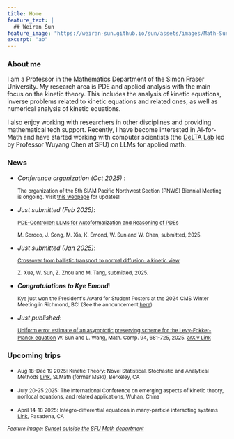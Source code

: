 ```yaml
---
title: Home
feature_text: |
  ## Weiran Sun
feature_image: "https://weiran-sun.github.io/sun/assets/images/Math-Sunset.png"
excerpt: "ab"
---
```


### About me

I am a Professor in the Mathematics Department of the Simon Fraser University. My research area is PDE and applied analysis with the main focus on the kinetic theory. This includes the analysis of kinetic equations, inverse problems related to kinetic equations and related ones, as well as numerical analysis of kinetic equations.

I also enjoy working with researchers in other disciplines and providing mathematical tech support. Recently, I have become interested in AI-for-Math and have started working with computer scientists (the [DeLTA Lab](https://delta-lab-ai.github.io/index.html) led by Professor Wuyang Chen at SFU) on LLMs for applied math. 

### News

- <i> Conference organization (Oct 2025) </i>:

  <small> The organization of the 5th SIAM Pacific Northwest Section (PNWS) Biennial Meeting is ongoing. Visit [this webpage](https://sites.google.com/view/2025siampnwconference/home) for updates!</small>

- <i>Just submitted (Feb 2025)</i>:

  <small>[PDE-Controller: LLMs for Autoformalization and Reasoning of PDEs](https://arxiv.org/abs/2502.00963)</small>

  <small>M. Soroco, J. Song, M. Xia, K. Emond, W. Sun and W. Chen, submitted, 2025.</small>
  
- <i>Just submitted (Jan 2025)</i>:

  <small>[Crossover from ballistic transport to normal diffusion: a kinetic view](https://arxiv.org/abs/2501.02240)</small>

  <small>Z. Xue, W. Sun, Z. Zhou and M. Tang, submitted, 2025.</small>

- <i>**Congratulations to Kye Emond**</i>!

  <small>Kye just won the President's Award for Student Posters at the 2024 CMS Winter Meeting in Richmond, BC! (See the announcement [here](https://www.sfu.ca/math/events-news/news/2024-news/2024-CMS-Presidents-Award.html))</small>
  
- <i>Just published</i>:
  
  <small>[Uniform error estimate of an asymptotic preserving scheme for the Levy-Fokker-Planck equation](https://www.ams.org/journals/mcom/2025-94-352/S0025-5718-2024-03975-3/home.html)
  W. Sun and L. Wang, Math. Comp. 94, 681-725, 2025.</small> <small>[arXiv Link](https://arxiv.org/abs/2208.12302)</small>

### Upcoming trips

- <small>Aug 18-Dec 19 2025: Kinetic Theory: Novel Statistical, Stochastic and Analytical Methods [Link](https://www.slmath.org/programs/357), SLMath (former MSRI), Berkeley, CA</small>

- <small>July 20-25 2025: The International Conference on emerging aspects of kinetic theory, nonlocal equations, and related applications, Wuhan, China </small>

- <small>April 14-18 2025: Integro-differential equations in many-particle interacting systems [Link](https://aimath.org/workshops/upcoming/manyparticle/), Pasadena, CA </small>

<small><em>Feature image: [Sunset outside the SFU Math department](https://weiran-sun.github.io/sun/assets/images/Math-Sunset.png)</em></small>  
